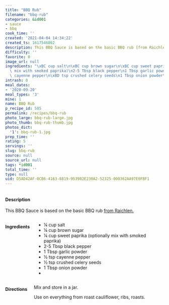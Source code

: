 ```yaml
---
title: "BBQ Rub"
filename: "bbq-rub"
categories: &id001
- sauce
- bbq
cook_time: ''
created: '2021-04-04 14:34:22'
created_ts: 1617546862
description: This BBQ Sauce is based on the basic BBQ rub [from Raichlen.](https://www.stevenraichlen.com/programs/project-smoke/)
difficulty: ''
favorite: 0
image_url: null
ingredients: "\xBC cup salt\n\xBC cup brown sugar\n\xBC cup sweet paprika (optionally\
  \ mix with smoked paprika)\n2-5 Tbsp black pepper\n1 Tbsp garlic powder\n\xBD tsp\
  \ cayenne pepper\n\xBD tsp crushed celery seeds\n1 Tbsp onion powder\n"
intrash: 0
meal_dates:
- '2020-09-20'
meal_types: '3'
mine: 1
name: BBQ Rub
p_recipe_id: 505
permalink: /recipes/bbq-rub
photo_large: bbq-rub-large.jpg
photo_thumb: bbq-rub-thumb.jpg
photos_dict:
  '1': bbq-rub-1.jpg
prep_time: ''
rating: 5
servings: ''
slug: bbq-rub
source: null
source_url: null
tags: *id001
total_time: ''
type: null
uid: D5AD42AF-0CB6-4163-8819-953982E230A2-52325-000362AA97E0FBF1
---
```

<div class="large-8 medium-7 columns" id="writeup">		<div id="description"><h4>Description</h4>
<div class="box box-description content"><p>This BBQ Sauce is based on the basic BBQ rub <a href="https://www.stevenraichlen.com/programs/project-smoke/">from Raichlen.</a></p>
</div></div>	</div><!-- #writeup -->
</div><!-- #row-one -->
<div class="row" id="row-two">	<div class="medium-4 small-5 columns" id="ingredients"><h4>Ingredients</h4><div class="box box-ingredients content"><ul>
<li>¼ cup salt</li>
<li>¼ cup brown sugar</li>
<li>¼ cup sweet paprika (optionally mix with smoked paprika)</li>
<li>2-5 Tbsp black pepper</li>
<li>1 Tbsp garlic powder</li>
<li>½ tsp cayenne pepper</li>
<li>½ tsp crushed celery seeds</li>
<li>1 Tbsp onion powder</li>
<li></li>
</ul>
</div>	</div>	<div class="medium-6 small-7 columns" id="directions"><h4>Directions</h4><div class="box box-directions content"><p>Mix and store in a jar.</p>
<p>Use on everything from roast cauliflower, ribs, roasts.</p>
</div>	</div>